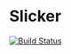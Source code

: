 # Slicker

[![Build Status](https://travis-ci.org/igstan/slicker.svg?branch=master)](https://travis-ci.org/igstan/slicker)
